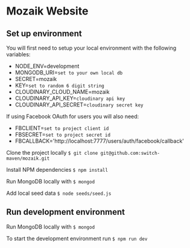 # Mozaik Website

## Set up environment

You will first need to setup your local environment with the following variables:

* NODE_ENV=development
* MONGODB_URI=`set to your own local db`
* SECRET=mozaik
* KEY=`set to random 6 digit string`
* CLOUDINARY_CLOUD_NAME=mozaik
* CLOUDINARY_API_KEY=`cloudinary api key`
* CLOUDINARY_API_SECRET=`cloudinary secret key`

If using Facebook OAuth for users you will also need:

* FBCLIENT=` set to project client id `
* FBSECRET=` set to project secret id `
* FBCALLBACK='http://localhost:7777/users/auth/facebook/callback'

Clone the project locally
`$ git clone git@github.com:switch-maven/mozaik.git`

Install NPM dependencies
`$ npm install`

Run MongoDB locally with 
`$ mongod`

Add local seed data
`$ node seeds/seed.js`

## Run development environment

Run MongoDB locally with 
`$ mongod`

To start the development environment run 
`$ npm run dev`
